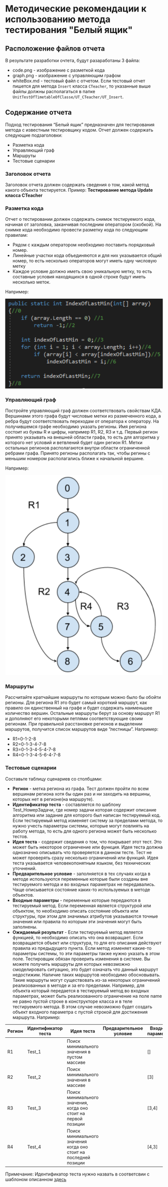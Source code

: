 # Методические рекомендации к использованию метода тестирования "Белый ящик"
## Расположение файлов отчета
В результате разработки очтета, будут разаработаны 3 файла:
- code.png - изображение с разметкой кода
- graph.png - изображение с управляющим графом
- whiteBox.md - тестовый файл с отчетом.
Если тестовый отчет пишется для метода `Insert` класса `CTeacher`, то указанные выше файлы должны располагаться в папке `UnitTestOfTimetableOfClasse/UT_CTeacher/UT_Insert`.
## Содержание отчета
Подход тестирования “Белый ящик” предназначен для тестирования метода с известным тестировщику кодом. Отчет должен содержать следующие подзаголовки:
   - Разметка кода
   - Управляющий граф
   - Маршруты
   - Тестовые сценарии
### Заголовок отчета
Заголовок отчета должен содержать сведения о том, какой метод какого объекта тестируется. Пример: **Тестирование метода Update класса CTeacher**
### Разметка кода
Отчет о тестировании должен содержать снимок тестируемого кода, начиная от заголовка, заканчивая последним оператором (скобкой). На снимке кода необходимо провести разметку кода по следующим правилам:
   - Рядом с каждым оператором необходимо поставить порядковый номер.
   - Линейные участки кода объединяются и для них указывается общий номер, то есть несколько операторов могут иметь одну числовую метку
   - Каждое условие должно иметь свою уникальную метку, то есть составные условия находящихся в одной строке будут иметь несколько меток.

Например:

![alt text](CODE.PNG "Разметка кода")
### Управляющий граф
Постройте управляющий граф должен соответствовать свойствам КДА. Вершинами этого графа будут числовые метки из размеченного кода, а ребра будут соответствовать переходам от оператора к оператору. На получившемся графе необходимо указать регионы. Имя региона состоит из буквы R и цифры, например R1, R2, R3 и т.д. Первый регион принято указывать на внешней области графа, то есть для алгоритма у которого нет условий и ветвлений будет один регион R1. Метки остальных регионов располагаются внутри области ограниченной ребрами графа. Принято регионы располагать так, чтобы регины с меньшим номером располагались ближе к начальной вершине.

Например:

![alt text](GRAPH.PNG "Управляющий граф")
### Маршруты
Рассчитайте кратчайшие маршруты по которым можно было бы обойти регионы. Для региона R1 это будет самый короткий маршрут, как правило он единственный на графе и будет содержать наименьшее количество вершин. Остальные маршруты берут за основу маршрут R1 и дополняют его некоторыми петлями соответствующие своим регионам. При правильной расстановке регионов и выделении маршрутов, получится список маршрутов виде “лестницы”.
Например:

- R1=0-1-2-8
- R2=0-1-3-4-7-8
- R3=0-1-3-4-5-4-7-8
- R4=0-1-3-4-5-6-4-7-8

### Тестовые сценарии
Составьте таблицу сценариев со столбцами:
   - **Регион** - метка региона из графа. Тест должен пройти по всем вершинам региона хотя бы один раз и ни заходить на вершины, которых нет в регионе(на маршруте).
   - **Идентификатор теста** - составляется по шаблону Test_НомерЗадачи, где номер задачи которая содержит описание алгоритма или задание для которого был написан тестируемый код. Если тестируемый метод изменяет систему за пределами метода, то нужно учесть параметры системы, которые могут повлиять на работу метода, то есть для одного региона может быть несколько тестов.
   - **Идея теста** - содержит сведения о том, что покрывает этот тест. Это может быть некоторое ограничение или функция. Идея теста должна однозначно описывать что проверяется в данном тесте. Тест не может проверять сразу несколько ограничений или функций. Идея теста указывается человекопонятным языком, без технических уточнений. 
   - **Предварительное условие** - заполняется в тех случаях когда в методе используются переменные которые были созданы вне тестируемого метода и во входных параметрах не передавались. Чаще описывается состояние каких-то используемых в методе объектов.
   - **Входные параметры** - переменные которые передаются в тестируемый метод. Если переменная является структурой или объектом, то необходимо описать состояние объекта или структуры, при этом для значимых атрибутов указываются точные значения или правила по которым эти значения могут быть заполнены.
   - **Ожидаемый результат** - Если тестируемый метод является функцией, то необходимо описать что она возвращает. Если возвращается объект или структура, то для его описания действуют правила из предыдущего пункта. Если метод изменяет какие-то параметры системы, то эти параметры также нужно указать в этом поле. Тестировщик обязан проверить изменения в системе.
Вы можете получить маршруты для которых невозможно смоделировать ситуацию, это будет означать что данный маршрут недостижим. Наличие таких маршрутов необходимо обосновывать. Такие маршруты могут существовать из-за некоторых ограничений реализованных в методе и за его пределами. Например, для объекта который передается в тестируемый метод во входных параметрах, может быть реализованного ограничение на поле name не равно пустой строке в конструкторе класса и в теле тестируемого метода. В этом случае невозможно будет создать объект входного параметра с пустой строкой для достижения маршрута.
Например:

|Регион|Идентификатор теста|Идея теста|Предварительное условие|Входные параметры|Ожидаемый результат|
| --- | --- | --- | --- | --- | --- |
|R1|Test_1|Поиск минимального значения в пустом массиве||[]|-1|
|R2|Test_2|Поиск минимального значения в массиве||[3]|0|
|R3|Test_3|Поиск минимального значения, когда оно стоит на первой позиции||[3,4]|0|
|R4|Test_4|Поиск минимального значения когда оно стоит на последней позиции||[4,3]|1|

Примечание: Идентификатор теста нужно назвать в соответсвии с шаблоном описанном [здесь](/Docs/Unit-test/README.md)
